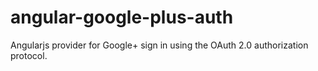 # angular-google-plus-auth
Angularjs provider for Google+ sign in using the OAuth 2.0 authorization protocol.
